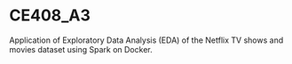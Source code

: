 # CE408_A3
Application of Exploratory Data Analysis (EDA) of the Netflix TV shows and movies dataset using Spark on Docker.
